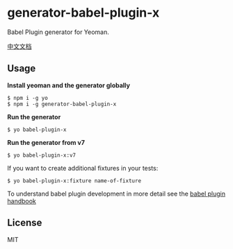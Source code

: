 # generator-babel-plugin-x

Babel Plugin generator for Yeoman.

[中文文档](./README-zh_CN.md)

## Usage

**Install yeoman and the generator globally**

```shell
$ npm i -g yo
$ npm i -g generator-babel-plugin-x
```

**Run the generator**

```shell
$ yo babel-plugin-x
```

**Run the generator from v7**

```shell
$ yo babel-plugin-x:v7
```

If you want to create additional fixtures in your tests:

```shell
$ yo babel-plugin-x:fixture name-of-fixture
```

To understand babel plugin development in more detail see the [babel plugin handbook](https://github.com/thejameskyle/babel-handbook/blob/master/translations/en/plugin-handbook.md)

## License

MIT
